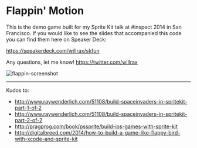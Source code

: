 # Flappin' Motion

This is the demo game built for my Sprite Kit talk at #inspect 2014 in San Francisco. If you would like to see the slides that accompanied this code you can find them here on Speaker Deck:

https://speakerdeck.com/willrax/skfun

Any questions, let me know! https://twitter.com/willrax

![flappin-screenshot](http://cl.ly/Vq0E/Screen%20Shot%202014-05-30%20at%209.20.22%20pm.png)

---

Kudos to:

- http://www.raywenderlich.com/51108/build-spaceinvaders-in-spritekit-part-1-of-2
- http://www.raywenderlich.com/51108/build-spaceinvaders-in-spritekit-part-2-of-2
- http://pragprog.com/book/pssprite/build-ios-games-with-sprite-kit
- http://digitalbreed.com/2014/how-to-build-a-game-like-flappy-bird-with-xcode-and-sprite-kit
